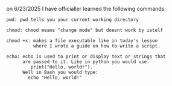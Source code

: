 on 6/23/2025 I have officialler learned the following commands:

    pwd: pwd tells you your current working directory

    chmod: chmod means "change mode" but doesnt work by istelf

    chmod +x: makes a file executable like in today's lesson
              where I wrote a guide on how to write a script.

    echo: echo is used to print or display text or strings that 
          are passed to it. Like in python you would use:
             print("Hello, world!").
          Well in Bash you would type:
            echo "Hello, world!"

